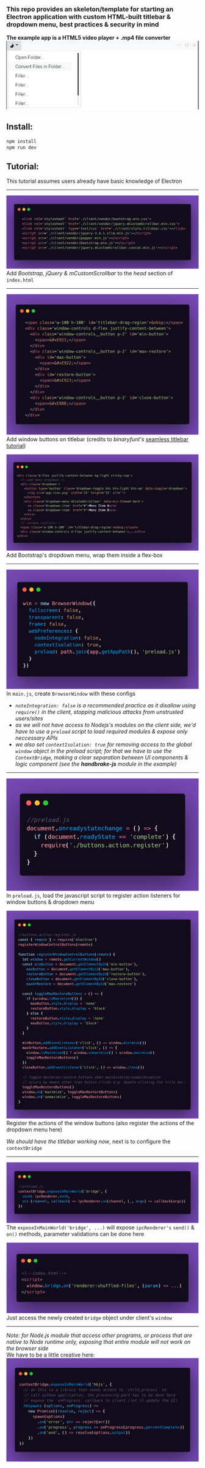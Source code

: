 ### This repo provides an skeleton/template for starting an Electron application with custom HTML-built titlebar & dropdown menu, best practices & security in mind
**The example app is a HTML5 video player + .mp4 file converter**
![img](./img/app.JPG)  

## Install:
```
npm install
npm run dev
```

## Tutorial:
This tutorial assumes users already have basic knowledge of Electron

---
![](./img/0.png)
Add _Bootstrap, jQuery & mCustomScrollbar_ to the _head_ section of `index.html`


---
![](./img/1.png)
Add window buttons on titlebar (credits to _binaryfunt's_ [seamless titlebar tutorial](https://github.com/binaryfunt/electron-seamless-titlebar-tutorial))

![](./img/1-1.png)
Add Bootstrap's dropdown menu, wrap them inside a flex-box

---
![](./img/2.png)
In `main.js`, create `BrowserWindow` with these configs   
* _`noteIntegration: false` is a recommended practice as it disallow using `require()` in the client, stopping malicious attacks from unstrusted users/sites_
* _as we will not have access to Nodejs's modules on the client side, we'd have to use a `preload` script to load required modules & expose only neccessary APIs_
* _we also set `contextIsolation: true` for removing access to the global `window` object in the preload script; for that we have to use the `ContextBridge`, making a clear separation between UI components & logic component (see the **handbrake-js** module in the example)_


---
![](./img/3.png)
In `preload.js`, load the javascript script to register action listeners for window buttons & dropdown menu

![](./img/4.png)
Register the actions of the window buttons (also register the actions of the dropdown menu here)

*We should have the titlebar working now*, next is to configure the `contextBridge`


---
![](./img/5.png)
The `exposeInMainWorld('bridge', ...)` will expose `ipcRenderer's` `send()` & `on()` methods, parameter validations can be done here

![](./img/6.png)
Just access the newly created `bridge` object under client's `window`


---
_Note: for Node.js module that access other programs, or process that are native to Node runtime only, exposing that entire module will not work on the browser side_  
We have to be a little creative here:
![](./img/7.png)
